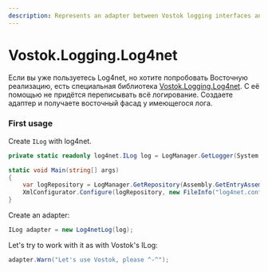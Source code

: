 ```yaml
---
description: Represents an adapter between Vostok logging interfaces and log4net.
---
```


# Vostok.Logging.Log4net

Если вы уже пользуетесь Log4net, но хотите попробовать Восточную реализацию, есть специальная библиотека [Vostok.Logging.Log4net](https://github.com/vostok/logging.log4net). С её помощью не придётся переписывать всё логирование. Создаете адаптер и получаете восточный фасад у имеющегося лога.

### First usage

Create `ILog` with log4net. 

```csharp
private static readonly log4net.ILog log = LogManager.GetLogger(System.Reflection.MethodBase.GetCurrentMethod().DeclaringType);

static void Main(string[] args)
{
    var logRepository = LogManager.GetRepository(Assembly.GetEntryAssembly());
    XmlConfigurator.Configure(logRepository, new FileInfo("log4net.config"));
}
```

Create an adapter:

```csharp
ILog adapter = new Log4netLog(log);
```

Let's try to work with it as with Vostok's ILog:

```csharp
adapter.Warn("Let's use Vostok, please ^-^");
```









